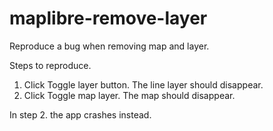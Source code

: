 # maplibre-remove-layer

Reproduce a bug when removing map and layer.

Steps to reproduce.

1. Click Toggle layer button. The line layer should disappear.
2. Click Toggle map layer. The map should disappear.

In step 2. the app crashes instead.
